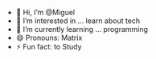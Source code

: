 - 👋 Hi, I’m @Miguel
- 👀 I’m interested in ... learn about tech 
- 🌱 I’m currently learning ... programming 
- 😄 Pronouns: Matrix
- ⚡ Fun fact: to Study

<!---
matrix-miguel/matrix-miguel is a ✨ special ✨ repository because its `README.md` (this file) appears on your GitHub profile.
You can click the Preview link to take a look at your changes.
--->
